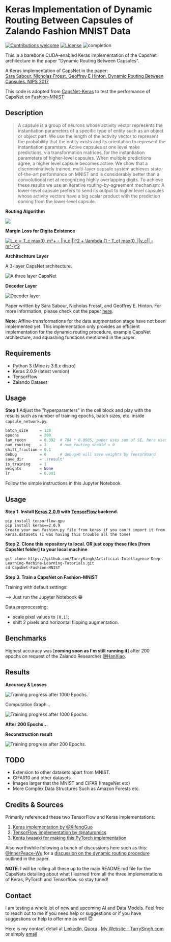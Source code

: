 # Keras Implementation of Dynamic Routing Between Capsules of Zalando Fashion MNIST Data 

[![Contributions welcome](https://img.shields.io/badge/contributions-welcome-brightgreen.svg?style=plastic)](CONTRIBUTING.md)
[![License](https://img.shields.io/badge/license-Apache%202.0-blue.svg?style=plastic)](https://opensource.org/licenses/Apache-2.0)
![completion](https://img.shields.io/badge/completion%20state-10%25-blue.svg?style=plastic)

This ia a barebone CUDA-enabled Keras implementation of the CapsNet architecture in the paper "Dynamic Routing Between Capsules".

A Keras implementation of CapsNet in the paper:   
[Sara Sabour, Nicholas Frosst, Geoffrey E Hinton. Dynamic Routing Between Capsules. NIPS 2017](https://arxiv.org/abs/1710.09829)

This code is adopted from [CapsNet-Keras](https://github.com/XifengGuo/CapsNet-Keras.git) to test
the performance of CapsNet on [Fashion-MNIST](https://github.com/zalandoresearch/fashion-mnist)

## Description

> A capsule is a group of neurons whose activity vector represents the instantiation parameters of a specific type of entity such as an object or object part. We use the length of the activity vector to represent the probability that the entity exists and its orientation to represent the instantiation paramters. Active capsules at one level make predictions, via transformation matrices, for the instantiation parameters of higher-level capsules. When multiple predictions agree, a higher level capsule becomes active. We show that a discrimininatively trained, multi-layer capsule system achieves state-of-the-art performance on MNIST and is considerably better than a convolutional net at recognizing highly overlapping digits. To achieve these results we use an iterative routing-by-agreement mechanism: A lower-level capsule prefers to send its output to higher level capsules whose activity vectors have a big scalar product with the prediction coming from the lower-level capsule.

**Routing Algorithm**

<img src="images/routing_algorithm.png">

**Margin Loss for Digita Existence**

<a href="https://www.codecogs.com/eqnedit.php?latex=L_c&space;=&space;T_c&space;max(0,&space;m^&plus;&space;-&space;||v_c||)^2&space;&plus;&space;\lambda&space;(1&space;-&space;T_c)&space;max(0,&space;||v_c||&space;-&space;m^-)^2" target="_blank"><img src="https://latex.codecogs.com/gif.latex?L_c&space;=&space;T_c&space;max(0,&space;m^&plus;&space;-&space;||v_c||)^2&space;&plus;&space;\lambda&space;(1&space;-&space;T_c)&space;max(0,&space;||v_c||&space;-&space;m^-)^2" title="L_c = T_c max(0, m^+ - ||v_c||)^2 + \lambda (1 - T_c) max(0, ||v_c|| - m^-)^2" /></a>

**Architechture Layer**

A 3-layer CapsNet architecture.

![A three layer CapsNet](images/architecture.png)

**Decoder Layer**

![Decoder layer](images/decoder_layer.png)

Paper written by Sara Sabour, Nicholas Frosst, and Geoffrey E. Hinton. For more information, please check out the paper [here](https://arxiv.org/abs/1710.09829).

__Note__: Affine-transformations for the data augmentation stage have not been implemented yet. This implementation only provides an efficient implementation for the dynamic routing procedure, example CapsNet architecture, and squashing functions mentioned in the paper.

## Requirements

* Python 3 (Mine is 3.6.x distro)
* Keras 2.0.9 (latest version)
* TensorFlow
* Zalando Dataset

## Usage

**Step 1** Adjust the "hyperparamters" in the cell block and play with the results such as number of training epochs, batch sizes, etc. inside `capsule_network.py`.

```python
batch_size     = 128
epochs         = 200
lam_recon      = 0.392  # 784 * 0.0005, paper uses sum of SE, here uses MSE
num_routing    = 3      # num_routing should > 0
shift_fraction = 0.1
debug          = 0      # debug>0 will save weights by TensorBoard
save_dir       ='./result'
is_training    = 1
weights        = None
lr             = 0.001
```

Follow the simple instructions in this Jupyter Notebook.

## Usage

**Step 1.
Install [Keras 2.0.9](https://github.com/fchollet/keras) 
with [TensorFlow](https://github.com/tensorflow/tensorflow) backend.**
```
pip install tensorflow-gpu
pip install keras==2.0.9
Create your own fashion.py file from keras if you can't import it from keras.datasets (I was having this trouble all the tome)
```

**Step 2. Clone this repository to local. OR just copy these files [from CapsNet folder] to your local machine**
```
git clone https://github.com/TarrySingh/Artificial-Intelligence-Deep-Learning-Machine-Learning-Tutorials.git
cd CapsNet-Fashion-MNIST
```

**Step 3. Train a CapsNet on Fashion-MNIST**  

Training with default settings:

--> Just run the Jupyter Notebook 😁

Data preprocessing: 
- scale pixel values to `[0,1]`; 
- shift 2 pixels and horizontal flipping augmentation. 

## Benchmarks

Highest accuracy was [**coming soon as I'm still running it**] after 200 epochs on request of the Zalando Researcher [@HanXiao](https://github.com/hanxiao). 


## Results

**Accuracy &  Losses**   

![Training progress after 1000 Epochs.](images/final_200_epochs.png)

Computation Graph...
 
![Training progress after 1000 Epochs.](images/comp_graph.png)

**After 200 Epochs...**

**Reconstruction result**  

![Training progress after 200 Epochs.](images/output.png)

## TODO

* Extension to other datasets apart from MNIST.
* CIFAR10 and other datasets
* Images larger that the MNIST and CIFAR (ImageNet etc)
* More Complex Data Structures Such as Amazon Forests etc.

## Credits & Sources

Primarily referenced these two TensorFlow and Keras implementations:
1. [Keras implementation by @XifengGuo](https://github.com/XifengGuo/CapsNet-Keras)
2. [TensorFlow implementation by @naturomics](https://github.com/naturomics/CapsNet-Tensorflow)
3. [Kenta Iwasaki for making this PyTorch implementation](https://github.com/iwasaki-kenta)

Also worthwhile following a bunch of discussions here such as this: [@InnerPeace-Wu](https://github.com/InnerPeace-Wu) for a [discussion on the dynamic routing procedure](https://github.com/XifengGuo/CapsNet-Keras/issues/1) outlined in the paper.

**NOTE**: I will be rolling all these up to the main README.md file for the CapsNets detailing about what I learned from all the three implementations of Keras, PyTorch and Tensorflow. so stay tuned!
## Contact

I am testing a whole lot of new and upcoming AI and Data Models. Feel free to reach out to me if you need help or suggestions or if you have suggestions or help to offer me as well 😇

Here is my contact detail at [LinkedIn](https://www.linkedin.com/in/tarrysingh/), [Quora](https://www.quora.com/profile/Tarry-Singh) , [My Website - TarrySingh.com](https://tarrysingh.com) or simply [email](tarry.singh@gmail.com)
